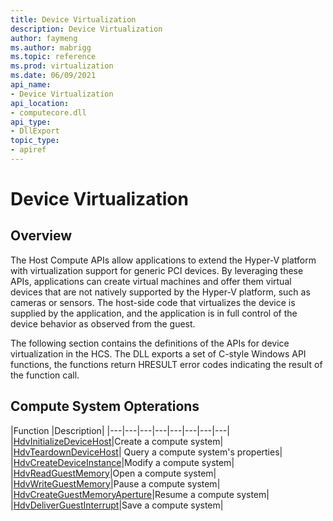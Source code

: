 ```yaml
---
title: Device Virtualization
description: Device Virtualization
author: faymeng
ms.author: mabrigg
ms.topic: reference
ms.prod: virtualization
ms.date: 06/09/2021
api_name:
- Device Virtualization
api_location:
- computecore.dll
api_type:
- DllExport
topic_type: 
- apiref
---
```

# Device Virtualization

## Overview
The Host Compute APIs allow applications to extend the Hyper-V platform with virtualization support for generic PCI devices. By leveraging these APIs, applications can create virtual machines and offer them virtual devices that are not natively supported by the Hyper-V platform, such as cameras or sensors. The host-side code that virtualizes the device is supplied by the application, and the application is in full control of the device behavior as observed from the guest.

The following section contains the definitions of the APIs for device virtualization in the HCS. The DLL exports a set of C-style Windows API functions, the functions return HRESULT error codes indicating the result of the function call.


## Compute System Opterations
|Function   |Description|
|---|---|---|---|---|---|---|---|
|[HdvInitializeDeviceHost](./HdvPciDeviceInitialize.md)|Create a compute system|
|[HdvTeardownDeviceHost](./HdvTeardownDeviceHost.md)| Query a compute system's properties|
|[HdvCreateDeviceInstance](./HdvCreateDeviceInstance.md)|Modify a compute system|
|[HdvReadGuestMemory](./HdvReadGuesMemory.md)|Open a compute system|
|[HdvWriteGuestMemory](./HdvWriteGuestMemory.md)|Pause a compute system|
|[HdvCreateGuestMemoryAperture](./HdvCreateGuestMemoryAperture.md)|Resume a compute system|
|[HdvDeliverGuestInterrupt](./HdvDeliverGuestInterrupt.md)|Save a compute system|
